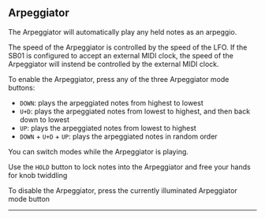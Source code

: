 ## Arpeggiator

The Arpeggiator will automatically play any held notes as an arpeggio.

The speed of the Arpeggiator is controlled by the speed of the LFO. If the SB01 is configured to accept an external MIDI clock, the speed of the Arpeggiator will instend be controlled by the external MIDI clock.

To enable the Arpeggiator, press any of the three Arpeggiator mode buttons:

- `DOWN`: plays the arpeggiated notes from highest to lowest
- `U+D`: plays the arpeggiated notes from lowest to highest, and then back down to lowest
- `UP`: plays the arpeggiated notes from lowest to highest
- `DOWN` + `U+D` + `UP`: plays the arpeggiated notes in random order

You can switch modes while the Arpeggiator is playing.

Use the `HOLD` button to lock notes into the Arpeggiator and free your hands for knob twiddling

To disable the Arpeggiator, press the currently illuminated Arpeggiator mode button

---
